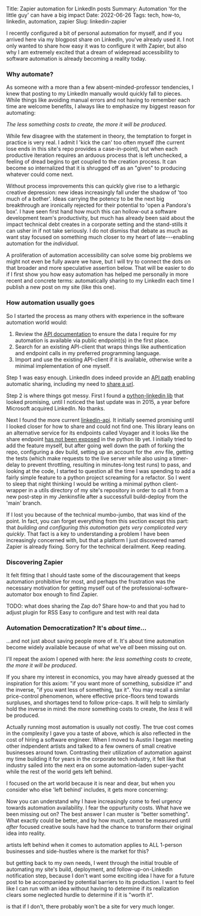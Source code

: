 Title: Zapier automation for LinkedIn posts
Summary: Automation 'for the little guy' can have a big impact
Date: 2022-06-26
Tags: tech, how-to, linkedin, automation, zapier
Slug: linkedin-zapier

I recently configured a bit of personal automation for myself,
and if you arrived here via my blogpost share on LinkedIn,
you've already used it.
I not only wanted to share how easy it was to configure it with Zapier,
but also why I am extremely excited that a dream of widepread accessibility to
software automation is already becoming a reality today.

### Why automate?

As someone with a more than a few absent-minded-professor tendencies,
I knew that posting to my LinkedIn manually would quickly fall to pieces.
While things like avoiding manual errors and not having to remember each time are welcome benefits, I always like to emphasize my biggest reason for automating:

*The less something costs to create, the more it will be produced.*

While few disagree with the statement in theory,
the temptation to forget in practice is very real.
I admit I 'kick the can' too often myself 
(the current lose ends in this site's repo provides a case-in-point), 
but when each productive iteration requires an arduous process that is left unchecked, a feeling of dread begins to get coupled to the creation process.
It can become so internalized that it is shrugged off as an "given" to producing whatever could come next.

Without process improvements this can quickly give rise to a lethargic creative depression: new ideas increasingly fall under the shadow of 'too much of a bother'. Ideas carrying the potency to be the next big breakthrough are ironically rejected for their potential to 'open a Pandora's box'.
I have seen first hand how much this can hollow-out a software development team's productivity, but much has already been said about the impact technical debt creates in a corporate setting and the stand-stills it can usher in if not take seriously.
I do not dismiss that debate as much as want stay focused on something much closer to my heart of late---enabling automation for the *individual*.

A proliferation of automation accessibility can solve some big problems we might not even be fully aware we have, but I will try to connect the dots on that broader and more speculative assertion below. That will be easier to do if I first show you how easy automation has helped me personally in more recent and concrete terms: automatically sharing to my LinkedIn each time I publish a new post on my site (like this one).

### How automation usually goes

So I started the process as many others with experience in the software automation world would:
1. Review the [API documentation](https://docs.microsoft.com/en-us/linkedin/) to ensure the data I require for my automation is available via public endpoint(s) in the first place.
2. Search for an existing API-client that wraps things like authentication and endpoint calls in my preferred programming language.
3. Import and use the existing API-client if it is available, otherwise write a minimal implementation of one myself.

Step 1 was easy enough. 
LinkedIn does indeed provide an [API path](https://docs.microsoft.com/en-us/linkedin/consumer/integrations/self-serve/share-on-linkedin#creating-a-share-on-linkedin) enabling automatic sharing, including my need to [share a url](https://docs.microsoft.com/en-us/linkedin/consumer/integrations/self-serve/share-on-linkedin#create-an-article-or-url-share).

Step 2 is where things got messy.
First I found a [python-linkedin lib](https://github.com/ozgur/python-linkedin) that looked promising, until I noticed the last update was in 2015, a year before Microsoft acquired LinkedIn. No thanks.

Next I found the more current [linkedin-api](https://github.com/tomquirk/linkedin-api). It initially seemed promising until I looked closer for how to share and could not find one. This library leans on an alternative service for its endpoints called Voyager and it looks like the share endpoint [has not been exposed](https://github.com/tomquirk/linkedin-api/issues/106) in the python lib yet. I initially tried to add the feature myself, but after going well down the path of forking the repo, configuring a dev build, setting up an account for the .env file, getting the tests (which make requests to the live server while also using a timer-delay to prevent throttling, resulting in minutes-long test runs) to pass, and looking at the code, I started to question all the time I was spending to add a fairly simple feature to a python project screaming for a refactor. So I went to sleep that night thinking I would be writing a minimal python client-wrapper in a utils directory of my site's repository in order to call it from a new post-step in my Jenkinsfile after a successfull build-deploy from the 'main' branch.

If I lost you because of the technical mumbo-jumbo, that was kind of the point. In fact, you can forget everything from this section except this part: that *building and configuring this automation gets very complicated very quickly*. That fact is a key to understanding a problem I have been increasingly concerned with, but that a platform I just discovered named Zapier is already fixing. Sorry for the technical derailment. Keep reading.

### Discovering Zapier

It felt fitting that I should taste some of the discouragement that keeps automation prohibitive for most, and perhaps the frustration was the necessary motivation for getting myself out of the professional-software-automator box enough to find Zapier.


TODO: what does sharing the Zap do?
Share how-to and that you had to adjust plugin for RSS
Easy to configure and test with real data

### Automation Democratization? It's *about time*...

...and not just about saving people more of it. It's about time automation become widely available because of what we've *all* been missing out on.

I'll repeat the axiom I opened with here: *the less something costs to create, the more it will be produced*.

If you share my interest in economics, you may have already guessed at the inspiration for this axiom: "if you want more of something, subsidize it" and the inverse, "if you want less of something, tax it".
You may recall a similar price-control phenomenon,
where effective price-floors tend towards surpluses, and shortages tend to follow price-caps. It will help to similarly hold the inverse in mind: the *more* something costs to create, the *less* it will be produced.

Actually running most automation is usually not costly. The true cost comes in the complexity I gave you a taste of above, which is also reflected in the cost of hiring a software engineer. When I moved to Austin I began meeting other indpendent artists and talked to a few owners of small creative businesses around town. Contrasting their utilization of automation against my time building it for years in the corporate tech industry, it felt like that industry sailed into the next era on some automation-laden super-yacht while the rest of the world gets left behind.

I focused on the art world because it is near and dear, but when you consider who else 'left behind' includes, it gets more concerning:  

Now you can understand why I have increasingly come to feel urgency towards automation availability. I fear the oppurtunity costs. What have we been missing out on? The best answer I can muster is "better something". What exactly could be better, and by how much, cannot be measured until *after* focused creative souls have had the chance to transform their original idea into reality.


artists left behind when it comes to automation
applies to ALL 1-person businesses and side-hustles
where is the market for this?

 but getting back to my own needs, I went through the initial trouble of automating my site's build,
deployment, and follow-up-on-LinkedIn notification step,
because I don't want some exciting idea I have for a future post to be
accompanied by potential barriers to its production.
I want to feel like I can run with an idea without having
to determine if its realization clears some neglected hurdle to determine if it is "worth it".

 is that if I don't, 
there probably won't be a site for very much longer.
